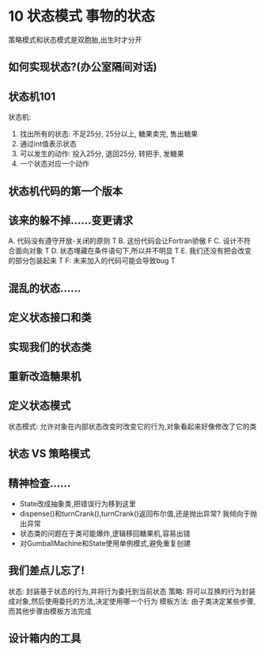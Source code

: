 # 10 状态模式 事物的状态
策略模式和状态模式是双胞胎,出生时才分开
## 如何实现状态?(办公室隔间对话)
## 状态机101
状态机:
1. 找出所有的状态: 不足25分, 25分以上, 糖果卖完, 售出糖果
2. 通过int值表示状态
3. 可以发生的动作: 投入25分, 退回25分, 转把手, 发糖果
4. 一个状态对应一个动作
## 状态机代码的第一个版本
## 该来的躲不掉......变更请求
A. 代码没有遵守开放-关闭的原则 T
B. 这份代码会让Fortran骄傲 F
C. 设计不符合面向对象 T
D. 状态埋藏在条件语句下,所以并不明显 T
E. 我们还没有把会改变的部分包装起来 T
F: 未来加入的代码可能会导致bug T
## 混乱的状态......
## 定义状态接口和类
## 实现我们的状态类
## 重新改造糖果机
## 定义状态模式
状态模式: 允许对象在内部状态改变时改变它的行为,对象看起来好像修改了它的类
## 状态 VS 策略模式
## 精神检查......
- State改成抽象类,把错误行为移到这里
- dispense()和turnCrank(),turnCrank()返回布尔值,还是抛出异常? 我倾向于抛出异常
- 状态类的问题在于类可能爆炸,逻辑移回糖果机,容易出错
- 对GumballMachine和State使用单例模式,避免重复创建
## 我们差点儿忘了!
状态: 封装基于状态的行为,并将行为委托到当前状态
策略: 将可以互换的行为封装成对象,然后使用委托的方法,决定使用哪一个行为
模板方法: 由子类决定某些步骤,而其他步骤由模板方法完成
## 设计箱内的工具
